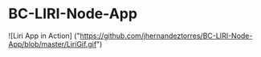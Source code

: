 # BC-LIRI-Node-App

![Liri App in Action] ("https://github.com/jhernandeztorres/BC-LIRI-Node-App/blob/master/LiriGif.gif")
